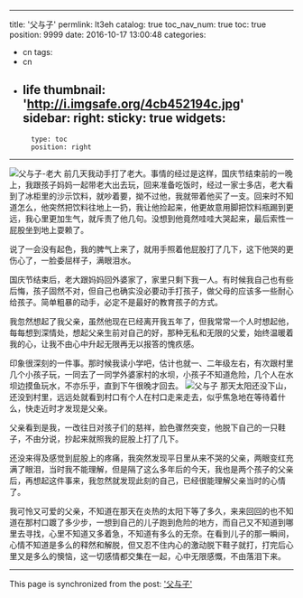 
---
title: '父与子'
permlink: lt3eh
catalog: true
toc_nav_num: true
toc: true
position: 9999
date: 2016-10-17 13:00:48
categories:
- cn
tags:
- cn
- life
thumbnail: 'http://i.imgsafe.org/4cb452194c.jpg'
sidebar:
    right:
        sticky: true
widgets:
    -
        type: toc
        position: right
---


![父与子-老大](http://i.imgsafe.org/4cb452194c.jpg)
   前几天我动手打了老大。事情的经过是这样，国庆节结束前的一晚上，我跟孩子妈妈一起带老大出去玩，回来准备吃饭时，经过一家士多店，老大看到了冰柜里的沙示饮料，就吵着要，拗不过他，我就带着他买了一支。回来时不知道怎么，他突然把饮料往地上一扔，我让他捡起来，他更故意用脚把饮料瓶踢到更远，我心里更加生气，就斥责了他几句。没想到他竟然哇哇大哭起来，最后索性一屁股坐到地上耍赖了。

  说了一会没有起色，我的脾气上来了，就用手照着他屁股打了几下，这下他哭的更伤心了，一脸委屈样子，满眼泪水。

  国庆节结束后，老大跟妈妈回外婆家了，家里只剩下我一人。有时候我自己也有些后悔，孩子固然不对，但自己也确实没必要动手打孩子，做父母的应该多一些耐心给孩子。简单粗暴的动手，必定不是最好的教育孩子的方式。

  我忽然想起了我父亲，虽然他现在已经离开我五年了，但我常常一个人时想起他，每每想到深情处，想起父亲生前对自己的好，那种无私和无限的父爱，始终温暖着我的心，让我不由心中升起无限再无以报答的愧疚感。

  印象很深刻的一件事。那时候我读小学吧，估计也就一、二年级左右，有次跟村里几个小孩子玩，一同去了一同学外婆家村的水坝，小孩子不知道危险，几个人在水坝边摸鱼玩水，不亦乐乎，直到下午很晚才回去。
![父与子](http://i.imgsafe.org/4cb105b9ce.jpg)
  那天太阳还没下山，还没到村里，远远处就看到村口有个人在村口走来走去，似乎焦急地在等待着什么，快走近时才发现是父亲。

  父亲看到是我，一改往日对孩子们的慈祥，脸色骤然突变，他脱下自己的一只鞋子，不由分说，抄起来就照我的屁股上打了几下。

  还没来得及感觉到屁股上的疼痛，我突然发现平日里从来不哭的父亲，两眼变红充满了眼泪，当时我不能理解，但是隔了这么多年后的今天，我也是两个孩子的父亲后，再想起这件事来，我忽然就发现此刻的自己，已经很能理解父亲当时的心情了。

  我可怜又可爱的父亲，不知道在那天在炎热的太阳下等了多久，来来回回的也不知道在那村口踱了多少步，一想到自己的儿子跑到危险的地方，而自己又不知道到哪里去寻找，心里不知道又多着急，不知道有多么的无奈。在看到儿子的那一瞬间，心情不知道是多么的释然和解脱，但又忍不住内心的激动脱下鞋子就打，打完后心里又是多么的懊恼，这一切感情都交集在一起，心中无限感慨，不由落泪下来。

- - -

This page is synchronized from the post: ['父与子'](https://steemit.com/@rivalhw/lt3eh)
